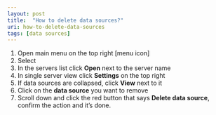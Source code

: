 ```yaml
---
layout: post
title:  "How to delete data sources?"
uri: how-to-delete-data-sources
tags: [data sources]
---
```

1.  Open main menu on the top right \[menu icon\]
2.  Select
3.  In the servers list click **Open** next to the server name
4.  In single server view click **Settings** on the top right
5.  If data sources are collapsed, click **View** next to it
6.  Click on the **data source** you want to remove
7.  Scroll down and click the red button that says **Delete data source**, confirm the action and it’s done.
